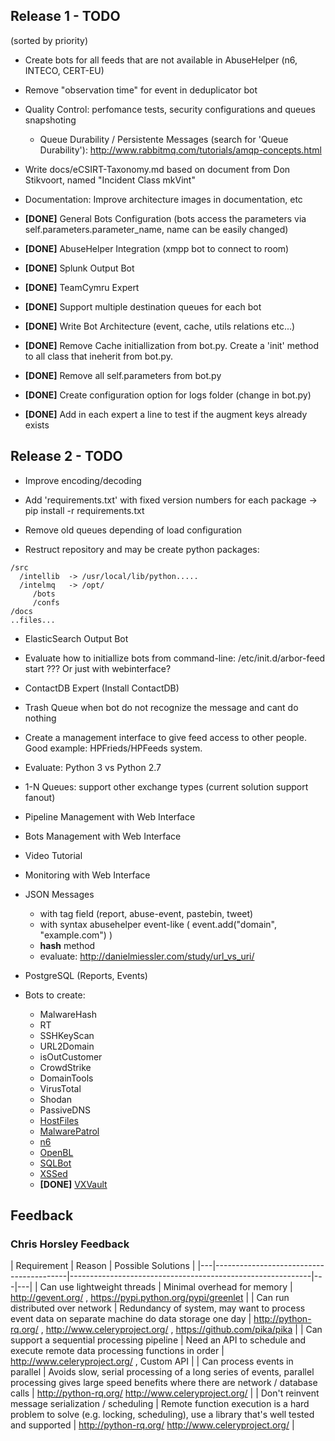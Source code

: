 ## Release 1 - TODO

(sorted by priority)

* Create bots for all feeds that are not available in AbuseHelper (n6, INTECO, CERT-EU)

* Remove "observation time" for event in deduplicator bot

* Quality Control: perfomance tests, security configurations and queues snapshoting
    * Queue Durability / Persistente Messages (search for 'Queue Durability'): http://www.rabbitmq.com/tutorials/amqp-concepts.html

* Write docs/eCSIRT-Taxonomy.md based on document from Don Stikvoort, named "Incident Class mkVint"

* Documentation: Improve architecture images in documentation, etc

* **[DONE]** General Bots Configuration (bots access the parameters via self.parameters.parameter_name, name can be easily changed)

* **[DONE]** AbuseHelper Integration (xmpp bot to connect to room)

* **[DONE]** Splunk Output Bot

* **[DONE]** TeamCymru Expert

* **[DONE]** Support multiple destination queues for each bot

* **[DONE]** Write Bot Architecture (event, cache, utils relations etc...)

* **[DONE]** Remove Cache initiallization from bot.py. Create a 'init' method to all class that ineherit from bot.py.

* **[DONE]** Remove all self.parameters from bot.py

* **[DONE]** Create configuration option for logs folder (change in bot.py)

* **[DONE]** Add in each expert a line to test if the augment keys already exists

## Release 2 - TODO

* Improve encoding/decoding

* Add 'requirements.txt' with fixed version numbers for each package -> pip install -r requirements.txt

* Remove old queues depending of load configuration

* Restruct repository and may be create python packages:
```
/src
  /intellib  -> /usr/local/lib/python.....
  /intelmq   -> /opt/
     /bots
     /confs
/docs
..files...
```

* ElasticSearch Output Bot

* Evaluate how to initiallize bots from command-line: /etc/init.d/arbor-feed start ??? Or just with webinterface?

* ContactDB Expert (Install ContactDB)

* Trash Queue when bot do not recognize the message and cant do nothing

* Create a management interface to give feed access to other people. Good example: HPFrieds/HPFeeds system.

* Evaluate: Python 3 vs Python 2.7

* 1-N Queues: support other exchange types (current solution support fanout)

* Pipeline Management with Web Interface

* Bots Management with Web Interface

* Video Tutorial
 
* Monitoring with Web Interface

* JSON Messages
    * with tag field (report, abuse-event, pastebin, tweet)
    * with syntax abusehelper event-like ( event.add("domain", "example.com") )
    * __hash__ method
    * evaluate: http://danielmiessler.com/study/url_vs_uri/

* PostgreSQL (Reports, Events)

* Bots to create:
    * MalwareHash
    * RT
    * SSHKeyScan
    * URL2Domain
    * isOutCustomer
    * CrowdStrike
    * DomainTools
    * VirusTotal
    * Shodan
    * PassiveDNS
    * [HostFiles](https://bitbucket.org/slingris/abusehelper/src/d5a32b813593/abusehelper/contrib/hostfiles/?at=default)
    * [MalwarePatrol](https://bitbucket.org/slingris/abusehelper/src/d5a32b813593/abusehelper/contrib/malwarepatrol/?at=default)
    * [n6](https://bitbucket.org/slingris/abusehelper/src/d5a32b813593/abusehelper/contrib/n6/?at=default)
    * [OpenBL](https://bitbucket.org/slingris/abusehelper/src/d5a32b813593/abusehelper/contrib/openbl/?at=default)
    * [SQLBot](https://bitbucket.org/slingris/abusehelper/src/d5a32b813593/abusehelper/contrib/sqlbot/?at=default)
    * [XSSed](https://bitbucket.org/slingris/abusehelper/src/d5a32b813593/abusehelper/contrib/xssed/?at=default)
    * **[DONE]** [VXVault](https://bitbucket.org/slingris/abusehelper/src/d5a32b813593/abusehelper/contrib/vxvault/?at=default)

## Feedback

### Chris Horsley Feedback

| Requirement | Reason | Possible Solutions |
|---|-----------------------------------------|------------------------------------------------------------|---|---|
| Can use lightweight threads | Minimal overhead for memory | http://gevent.org/ , https://pypi.python.org/pypi/greenlet |
| Can run distributed over network | Redundancy of system, may want to process event data on separate machine do data storage one day | http://python-rq.org/ , http://www.celeryproject.org/ , https://github.com/pika/pika |
| Can support a sequential processing pipeline | Need an API to schedule and execute remote data processing functions in order | http://www.celeryproject.org/ , Custom API |
| Can process events in parallel | Avoids slow, serial processing of a long series of events, parallel processing gives large speed benefits where there are network / database calls | http://python-rq.org/ http://www.celeryproject.org/ |
| Don't reinvent message serialization / scheduling | Remote function execution is a hard problem to solve (e.g. locking, scheduling), use a library that's well tested and supported | http://python-rq.org/ http://www.celeryproject.org/ |

